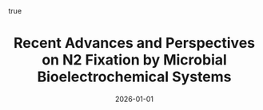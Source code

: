 ---
id: rousRecentAdvancesPerspectives2026
title: Recent Advances and Perspectives on N2 Fixation by Microbial Bioelectrochemical
  Systems
date: '2026-01-01'
authors:
- Rous, Axel and Behan, James A. and Desmond-Le Quéméner, Elie and Bernet, Nicolas
  and Trably, Eric and Gloaguen, Frédéric and Barrière, Frédéric
doi: 10.1016/j.bioelechem.2025.109123
publication: 'In: *Bioelectrochemistry* 168'
publication_types:
- '1'
selected: false
tags: []
projects: []
math: true
url: https://doi.org/10.1016/j.bioelechem.2025.109123
external: true

---